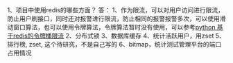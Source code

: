 1、项目中使用redis的哪些方面？
答：
1、作为限流，可以对用户访问进行限流，防止用户刷接口，同时还对报警进行限流，防止相同的报警报警多次，可以使用滑动窗口算法，也可以使用令牌算法，令牌算法暂时没有使用，可以参考[python 基于redis的令牌桶限流](https://blog.csdn.net/u011519550/article/details/109246320)
2、分布式锁
3、数据库缓存
4、统计活跃用户，用zset
5、排行榜, zset, 这个待研究，不是自己写的
6、bitmap，统计测试管理平台的端口占用情况
